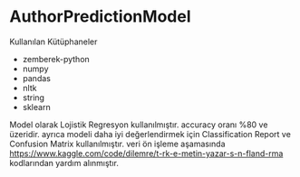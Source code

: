 # AuthorPredictionModel
Kullanılan Kütüphaneler
* zemberek-python
* numpy
* pandas
* nltk
* string
* sklearn

Model olarak Lojistik Regresyon kullanılmıştır.
accuracy oranı %80 ve üzeridir. ayrıca modeli daha iyi değerlendirmek için Classification Report ve Confusion Matrix kullanılmıştır.
veri ön işleme aşamasında https://www.kaggle.com/code/dilemre/t-rk-e-metin-yazar-s-n-fland-rma kodlarından yardım alınmıştır.
